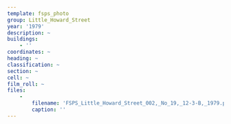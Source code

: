 ```yaml
---
template: fsps_photo
group: Little_Howard_Street
year: '1979'
description: ~
buildings:
    - ''
coordinates: ~
heading: ~
classification: ~
section: ~
cell: ~
film_roll: ~
files:
    -
        filename: 'FSPS_Little_Howard_Street_002,_No_19,_12-3-B,_1979.png'
        caption: ''
---
```

